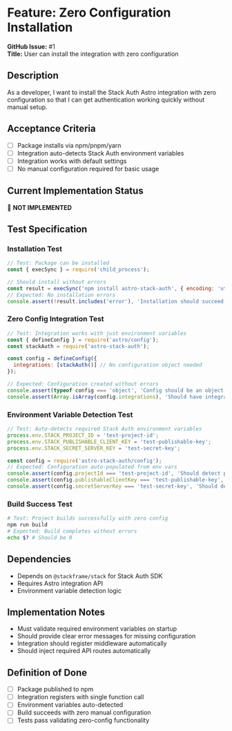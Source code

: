 # Feature: Zero Configuration Installation

**GitHub Issue:** #1  
**Title:** User can install the integration with zero configuration

## Description

As a developer, I want to install the Stack Auth Astro integration with zero configuration so that I can get authentication working quickly without manual setup.

## Acceptance Criteria

- [ ] Package installs via npm/pnpm/yarn
- [ ] Integration auto-detects Stack Auth environment variables
- [ ] Integration works with default settings
- [ ] No manual configuration required for basic usage

## Current Implementation Status

🔴 **NOT IMPLEMENTED**

## Test Specification

### Installation Test

```javascript
// Test: Package can be installed
const { execSync } = require('child_process');

// Should install without errors
const result = execSync('npm install astro-stack-auth', { encoding: 'utf-8' });
// Expected: No installation errors
console.assert(!result.includes('error'), 'Installation should succeed');
```

### Zero Config Integration Test

```javascript
// Test: Integration works with just environment variables
const { defineConfig } = require('astro/config');
const stackAuth = require('astro-stack-auth');

const config = defineConfig({
  integrations: [stackAuth()] // No configuration object needed
});

// Expected: Configuration created without errors
console.assert(typeof config === 'object', 'Config should be an object');
console.assert(Array.isArray(config.integrations), 'Should have integrations array');
```

### Environment Variable Detection Test

```javascript
// Test: Auto-detects required Stack Auth environment variables
process.env.STACK_PROJECT_ID = 'test-project-id';
process.env.STACK_PUBLISHABLE_CLIENT_KEY = 'test-publishable-key';  
process.env.STACK_SECRET_SERVER_KEY = 'test-secret-key';

const config = require('astro-stack-auth/config');
// Expected: Configuration auto-populated from env vars
console.assert(config.projectId === 'test-project-id', 'Should detect project ID');
console.assert(config.publishableClientKey === 'test-publishable-key', 'Should detect client key');
console.assert(config.secretServerKey === 'test-secret-key', 'Should detect server key');
```

### Build Success Test

```bash
# Test: Project builds successfully with zero config
npm run build
# Expected: Build completes without errors
echo $? # Should be 0
```

## Dependencies

- Depends on `@stackframe/stack` for Stack Auth SDK
- Requires Astro integration API
- Environment variable detection logic

## Implementation Notes

- Must validate required environment variables on startup
- Should provide clear error messages for missing configuration
- Integration should register middleware automatically
- Should inject required API routes automatically

## Definition of Done

- [ ] Package published to npm
- [ ] Integration registers with single function call
- [ ] Environment variables auto-detected
- [ ] Build succeeds with zero manual configuration
- [ ] Tests pass validating zero-config functionality
